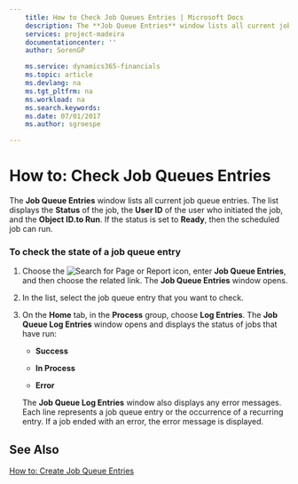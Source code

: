 ```yaml
---
    title: How to Check Job Queues Entries | Microsoft Docs
    description: The **Job Queue Entries** window lists all current job queue entries. The list displays the **Status** of the job, the **User ID** of the user who initiated the job, and the **Object ID.to Run**. If the status is set to **Ready**, then the scheduled job can run.
    services: project-madeira
    documentationcenter: ''
    author: SorenGP

    ms.service: dynamics365-financials
    ms.topic: article
    ms.devlang: na
    ms.tgt_pltfrm: na
    ms.workload: na
    ms.search.keywords:
    ms.date: 07/01/2017
    ms.author: sgroespe

---
```

# How to: Check Job Queues Entries
The **Job Queue Entries** window lists all current job queue entries. The list displays the **Status** of the job, the **User ID** of the user who initiated the job, and the **Object ID.to Run**. If the status is set to **Ready**, then the scheduled job can run.  
  
### To check the state of a job queue entry  
  
1.  Choose the ![Search for Page or Report](media/ui-search/search_small.png "Search for Page or Report icon") icon, enter **Job Queue Entries**, and then choose the related link. The **Job Queue Entries** window opens.  
  
2.  In the list, select the job queue entry that you want to check.  
  
3.  On the **Home** tab, in the **Process** group, choose **Log Entries**. The **Job Queue Log Entries** window opens and displays the status of jobs that have run:  
  
    -   **Success**  
  
    -   **In Process**  
  
    -   **Error**  
  
     The **Job Queue Log Entries** window also displays any error messages. Each line represents a job queue entry or the occurrence of a recurring entry. If a job ended with an error, the error message is displayed.  
  
## See Also  
 [How to: Create Job Queue Entries](../how-to-create-job-queue-entries.md)